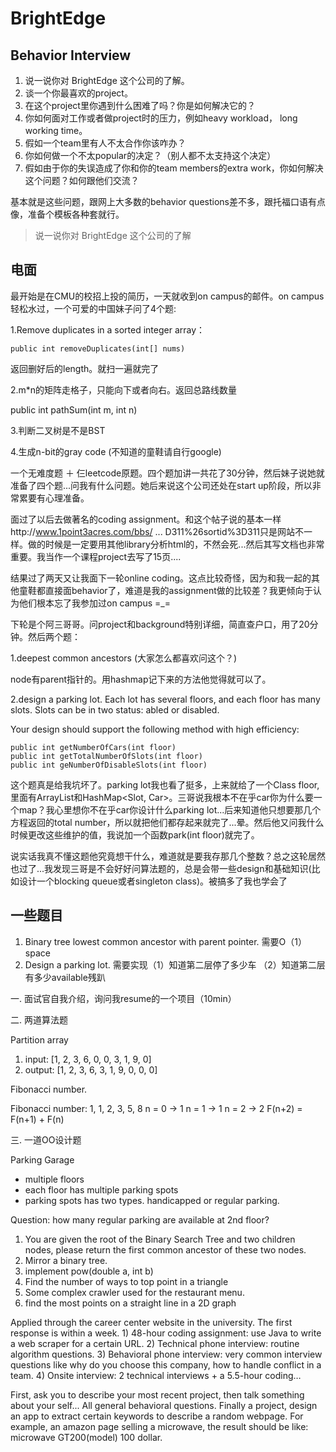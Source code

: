 # BrightEdge

## Behavior Interview

1. 说一说你对 BrightEdge 这个公司的了解。
2. 谈一个你最喜欢的project。
3. 在这个project里你遇到什么困难了吗？你是如何解决它的？
3. 你如何面对工作或者做project时的压力，例如heavy workload， long working time。
4. 假如一个team里有人不太合作你该咋办？
5. 你如何做一个不太popular的决定？（别人都不太支持这个决定）
6. 假如由于你的失误造成了你和你的team members的extra work，你如何解决这个问题？如何跟他们交流？

基本就是这些问题，跟网上大多数的behavior questions差不多，跟托福口语有点像，准备个模板各种套就行。

> 说一说你对 BrightEdge 这个公司的了解



## 电面

最开始是在CMU的校招上投的简历，一天就收到on campus的邮件。on campus轻松水过，一个可爱的中国妹子问了4个题:

1.Remove duplicates in a sorted integer array：

	public int removeDuplicates(int[] nums)

返回删好后的length。就扫一遍就完了

2.m\*n的矩阵走格子，只能向下或者向右。返回总路线数量

public int pathSum(int m, int n)

3.判断二叉树是不是BST

4.生成n-bit的gray code (不知道的童鞋请自行google)

一个无难度题 ＋ 仨leetcode原题。四个题加讲一共花了30分钟，然后妹子说她就准备了四个题...问我有什么问题。她后来说这个公司还处在start up阶段，所以非常累要有心理准备。

面过了以后去做著名的coding assignment。和这个帖子说的基本一样http://www.1point3acres.com/bbs/ ... D311%26sortid%3D311只是网站不一样。做的时候是一定要用其他library分析html的，不然会死...然后其写文档也非常重要。我当作一个课程project去写了15页....

结果过了两天又让我面下一轮online coding。这点比较奇怪，因为和我一起的其他童鞋都直接面behavior了，难道是我的assignment做的比较差？我更倾向于认为他们根本忘了我参加过on campus =\_=

下轮是个阿三哥哥。问project和background特别详细，简直查户口，用了20分钟。然后两个题：

1.deepest common ancestors (大家怎么都喜欢问这个？)

node有parent指针的。用hashmap记下来的方法他觉得就可以了。

2.design a parking lot. Each lot has several floors, and each floor has many slots. Slots can be in two status: abled or disabled.

Your design should support the following method with high efficiency:

	public int getNumberOfCars(int floor)
	public int getTotalNumberOfSlots(int floor)
	public int geNumberOfDisableSlots(int floor)

这个题真是给我坑坏了。parking lot我也看了挺多，上来就给了一个Class floor, 里面有ArrayList<Slot>和HashMap\<Slot, Car\>。三哥说我根本不在乎car你为什么要一个map？我心里想你不在乎car你设计什么parking lot...后来知道他只想要那几个方程返回的total number，所以就把他们都存起来就完了...晕。然后他又问我什么时候更改这些维护的值，我说加一个函数park(int floor)就完了。

说实话我真不懂这题他究竟想干什么，难道就是要我存那几个整数？总之这轮居然也过了...我发现三哥是不会好好问算法题的，总是会带一些design和基础知识(比如设计一个blocking queue或者singleton class)。被搞多了我也学会了

## 一些题目

1. Binary tree lowest common ancestor with parent pointer. 需要O（1）space
2. Design a parking lot. 需要实现（1）知道第二层停了多少车 （2）知道第二层有多少available残趴

一. 面试官自我介绍，询问我resume的一个项目（10min）

二. 两道算法题

Partition array

1. input: [1, 2, 3, 6, 0, 0, 3, 1, 9, 0]
2. output: [1, 2, 3, 6, 3, 1, 9, 0, 0, 0]

Fibonacci number.

Fibonacci number: 1, 1, 2, 3, 5, 8
n = 0 -\> 1
n = 1 -\> 1
n = 2 -\> 2
F(n+2) = F(n+1) + F(n)

三. 一道OO设计题

Parking Garage

+ multiple floors
+ each floor has multiple parking spots
+ parking spots has two types. handicapped or regular parking.

Question: how many regular parking are available at 2nd floor?

1. You are given the root of the Binary Search Tree and two children nodes, please return the first common ancestor of these two nodes.
2. Mirror a binary tree.
3. implement pow(double a, int b)
4. Find the number of ways to top point in a triangle  
5. Some complex crawler used for the restaurant menu. 
6. find the most points on a straight line in a 2D graph  

Applied through the career center website in the university. The first response is within a week. 1) 48-hour coding assignment: use Java to write a web scraper for a certain URL. 2) Technical phone interview: routine algorithm questions. 3) Behavioral phone interview: very common interview questions like why do you choose this company, how to handle conflict in a team. 4) Onsite interview: 2 technical interviews + a 5.5-hour coding… 

First, ask you to describe your most recent project, then talk something about your self... All general behavioral questions. Finally a project, design an app to extract certain keywords to describe a random webpage. For example, an amazon page selling a microwave, the result should be like: microwave GT200(model) 100 dollar.  